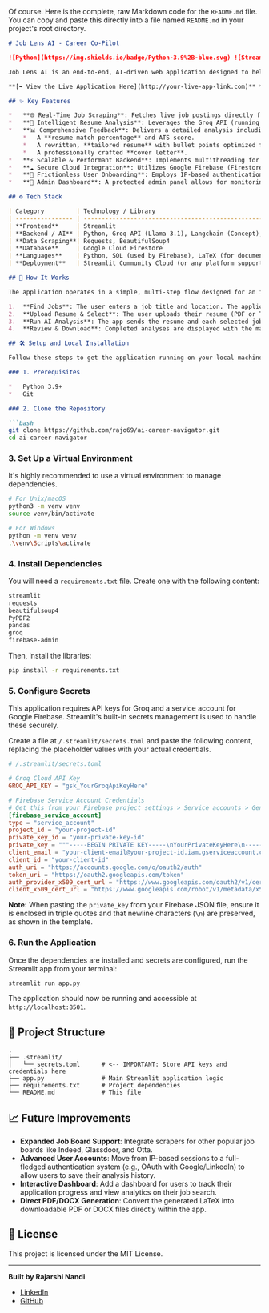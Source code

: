 Of course. Here is the complete, raw Markdown code for the `README.md` file. You can copy and paste this directly into a file named `README.md` in your project's root directory.

```markdown
# Job Lens AI - Career Co-Pilot

![Python](https://img.shields.io/badge/Python-3.9%2B-blue.svg) ![Streamlit](https://img.shields.io/badge/Streamlit-1.30%2B-red.svg) ![License](https://img.shields.io/badge/License-MIT-green.svg)

Job Lens AI is an end-to-end, AI-driven web application designed to help users analyze their job market fit and automate interview preparation. The tool scrapes real-time job postings, performs a deep resume-to-job-description comparison using large language models, and provides users with a comprehensive analysis package including a match score, tailored resume content, and a custom-generated cover letter.

**[➡️ View the Live Application Here](http://your-live-app-link.com)** *(Replace with your actual deployment link)*

## ✨ Key Features

*   **🌐 Real-Time Job Scraping**: Fetches live job postings directly from LinkedIn using a keyword and location search.
*   **🧠 Intelligent Resume Analysis**: Leverages the Groq API (running Llama 3.1) to perform a deep semantic comparison between a user's resume and a job description.
*   **📊 Comprehensive Feedback**: Delivers a detailed analysis including:
    *   A **resume match percentage** and ATS score.
    *   A rewritten, **tailored resume** with bullet points optimized for the target job.
    *   A professionally crafted **cover letter**.
*   **⚡ Scalable & Performant Backend**: Implements multithreading for parallel API requests to both LinkedIn and the Groq API, minimizing user latency during scraping and analysis.
*   **☁️ Secure Cloud Integration**: Utilizes Google Firebase (Firestore) to manage a user credit system and persist user data in a secure, scalable cloud environment.
*   **👤 Frictionless User Onboarding**: Employs IP-based authentication to manage user sessions and credits without requiring a traditional login, reducing user friction.
*   **👑 Admin Dashboard**: A protected admin panel allows for monitoring user activity and managing credit allocations directly from the UI.

## ⚙️ Tech Stack

| Category         | Technology / Library                                                              |
| ---------------- | --------------------------------------------------------------------------------- |
| **Frontend**     | Streamlit                                                                         |
| **Backend / AI** | Python, Groq API (Llama 3.1), Langchain (Concept), `concurrent.futures` (Multithreading) |
| **Data Scraping**| Requests, BeautifulSoup4                                                          |
| **Database**     | Google Cloud Firestore                                                            |
| **Languages**    | Python, SQL (used by Firebase), LaTeX (for document generation)                   |
| **Deployment**   | Streamlit Community Cloud (or any platform supporting Python apps)                |

## 🚀 How It Works

The application operates in a simple, multi-step flow designed for an intuitive user experience.

1.  **Find Jobs**: The user enters a job title and location. The application scrapes LinkedIn for relevant job postings and displays them in a clean, interactive table.
2.  **Upload Resume & Select**: The user uploads their resume (PDF or TXT) or pastes the content directly. They then select up to 3 jobs from the scraped list for analysis.
3.  **Run AI Analysis**: The app sends the resume and each selected job description to the Groq API. The backend processes these requests in parallel. The UI updates in real-time, showing the status of each job analysis as it completes.
4.  **Review & Download**: Completed analyses are displayed with the match score, tailored advice, and the generated LaTeX code for the updated resume and cover letter.

## 🛠️ Setup and Local Installation

Follow these steps to get the application running on your local machine.

### 1. Prerequisites

*   Python 3.9+
*   Git

### 2. Clone the Repository

```bash
git clone https://github.com/rajo69/ai-career-navigator.git
cd ai-career-navigator
```

### 3. Set Up a Virtual Environment

It's highly recommended to use a virtual environment to manage dependencies.

```bash
# For Unix/macOS
python3 -m venv venv
source venv/bin/activate

# For Windows
python -m venv venv
.\venv\Scripts\activate
```

### 4. Install Dependencies

You will need a `requirements.txt` file. Create one with the following content:
```txt
streamlit
requests
beautifulsoup4
PyPDF2
pandas
groq
firebase-admin
```
Then, install the libraries:
```bash
pip install -r requirements.txt
```

### 5. Configure Secrets

This application requires API keys for Groq and a service account for Google Firebase. Streamlit's built-in secrets management is used to handle these securely.

Create a file at `/.streamlit/secrets.toml` and paste the following content, replacing the placeholder values with your actual credentials.

```toml
# /.streamlit/secrets.toml

# Groq Cloud API Key
GROQ_API_KEY = "gsk_YourGroqApiKeyHere"

# Firebase Service Account Credentials
# Get this from your Firebase project settings > Service accounts > Generate new private key
[firebase_service_account]
type = "service_account"
project_id = "your-project-id"
private_key_id = "your-private-key-id"
private_key = """-----BEGIN PRIVATE KEY-----\nYourPrivateKeyHere\n-----END PRIVATE KEY-----\n"""
client_email = "your-client-email@your-project-id.iam.gserviceaccount.com"
client_id = "your-client-id"
auth_uri = "https://accounts.google.com/o/oauth2/auth"
token_uri = "https://oauth2.googleapis.com/token"
auth_provider_x509_cert_url = "https://www.googleapis.com/oauth2/v1/certs"
client_x509_cert_url = "https://www.googleapis.com/robot/v1/metadata/x509/your-client-email.iam.gserviceaccount.com"
```

**Note:** When pasting the `private_key` from your Firebase JSON file, ensure it is enclosed in triple quotes and that newline characters (`\n`) are preserved, as shown in the template.

### 6. Run the Application

Once the dependencies are installed and secrets are configured, run the Streamlit app from your terminal:

```bash
streamlit run app.py
```

The application should now be running and accessible at `http://localhost:8501`.

## 📂 Project Structure

```
.
├── .streamlit/
│   └── secrets.toml      # <-- IMPORTANT: Store API keys and credentials here
├── app.py                # Main Streamlit application logic
├── requirements.txt      # Project dependencies
└── README.md             # This file
```

## 📈 Future Improvements

*   **Expanded Job Board Support**: Integrate scrapers for other popular job boards like Indeed, Glassdoor, and Otta.
*   **Advanced User Accounts**: Move from IP-based sessions to a full-fledged authentication system (e.g., OAuth with Google/LinkedIn) to allow users to save their analysis history.
*   **Interactive Dashboard**: Add a dashboard for users to track their application progress and view analytics on their job search.
*   **Direct PDF/DOCX Generation**: Convert the generated LaTeX into downloadable PDF or DOCX files directly within the app.

## 📄 License

This project is licensed under the MIT License.

---

**Built by Rajarshi Nandi**

*   [LinkedIn](https://linkedin.com/in/rajarshi-nandi)
*   [GitHub](https://github.com/rajo69)

```
